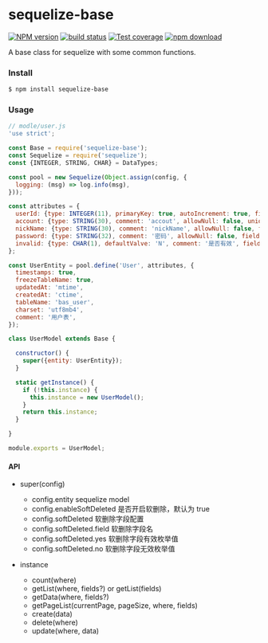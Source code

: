 # sequelize-base

[![NPM version][npm-image]][npm-url]
[![build status][travis-image]][travis-url]
[![Test coverage][codecov-image]][codecov-url]
[![npm download][download-image]][download-url]

[npm-image]: https://img.shields.io/npm/v/sequelize-base.svg?style=flat-square
[npm-url]: https://npmjs.org/package/sequelize-base
[travis-image]: https://img.shields.io/travis/rickyes/sequelize-base.svg?style=flat-square
[travis-url]: https://travis-ci.org/rickyes/sequelize-base
[codecov-image]: https://codecov.io/gh/rickyes/sequelize-base/branch/master/graph/badge.svg
[codecov-url]: https://codecov.io/github/rickyes/sequelize-base?branch=master
[download-image]: https://img.shields.io/npm/dm/sequelize-base.svg?style=flat-square
[download-url]: https://npmjs.org/package/sequelize-base

A base class for sequelize with some common functions.

### Install

```bash
$ npm install sequelize-base
```

### Usage
```js
// modle/user.js
'use strict';

const Base = require('sequelize-base');
const Sequelize = require('sequelize');
const {INTEGER, STRING, CHAR} = DataTypes;

const pool = new Sequelize(Object.assign(config, {
  logging: (msg) => log.info(msg),
}));

const attributes = {
  userId: {type: INTEGER(11), primaryKey: true, autoIncrement: true, field: 'user_id'},
  account: {type: STRING(30), comment: 'accout', allowNull: false, unique: true, field: 'accout'},
  nickName: {type: STRING(30), comment: 'nickName', allowNull: false, field: 'nickname'},
  password: {type: STRING(32), comment: '密码', allowNull: false, field: 'password'},
  invalid: {type: CHAR(1), defaultValve: 'N', comment: '是否有效', field: 'invalid'},
};

const UserEntity = pool.define('User', attributes, {
  timestamps: true,
  freezeTableName: true,
  updatedAt: 'mtime',
  createdAt: 'ctime',
  tableName: 'bas_user',
  charset: 'utf8mb4',
  comment: '用户表',
});

class UserModel extends Base {

  constructor() {
    super({entity: UserEntity});
  }

  static getInstance() {
    if (!this.instance) {
      this.instance = new UserModel();
    }
    return this.instance;
  }

}

module.exports = UserModel;
```

#### API
- super(config)
   - config.entity sequelize model
   - config.enableSoftDeleted 是否开启软删除，默认为 true
   - config.softDeleted 软删除字段配置
   - config.softDeleted.field 软删除字段名
   - config.softDeleted.yes 软删除字段有效枚举值
   - config.softDeleted.no 软删除字段无效枚举值

- instance
   - count(where)
   - getList(where, fields?) or getList(fields)
   - getData(where, fields?)
   - getPageList(currentPage, pageSize, where, fields)
   - create(data)
   - delete(where)
   - update(where, data)